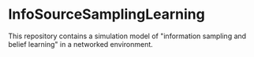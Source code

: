 # InfoSourceSamplingLearning
This repository contains a simulation model of "information sampling and belief learning" in a networked environment.
